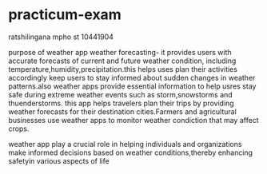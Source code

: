# practicum-exam

ratshilingana mpho
st 10441904




purpose of weather app
weather forecasting- it provides users with accurate forecasts of current and future weather condition, including temperature,humidity,precipitation.this helps uses plan their activities accordingly
keep users to stay informed about sudden changes in weather patterns.also weather apps provide essential information to help usres stay safe during extreme weather events such as storm,snowstorms and thuenderstorms.
this app helps travelers plan their trips by providing weather forecasts for their destination cities.Farmers and agricultural businesses use weather apps to monitor weather condiction that may affect crops.

weather app play a crucial role in helping individuals and organizations make informed decisions based on weather conditions,thereby enhancing safetyin various aspects of life
